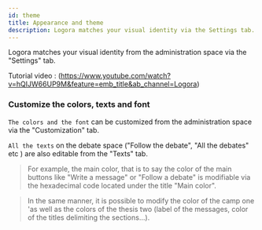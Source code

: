 ```yaml
---
id: theme
title: Appearance and theme
description: Logora matches your visual identity via the Settings tab.
---
```


Logora matches your visual identity from the administration space via the "Settings" tab.

Tutorial video : (https://www.youtube.com/watch?v=hQIJW66UP9M&feature=emb_title&ab_channel=Logora)

### Customize the colors, texts and font

`The colors and the font` can be customized from the administration space via the "Customization" tab.

`All the texts` on the debate space ("Follow the debate", "All the debates" etc ) are also editable from the "Texts" tab.

> For example, the main color, that is to say the color of the main buttons like "Write a message" or "Follow a debate" is modifiable via the hexadecimal code located under the title "Main color".

> In the same manner, it is possible to modify the color of the camp one 'as well as the colors of the thesis two (label of the messages, color of the titles delimiting the sections...).
